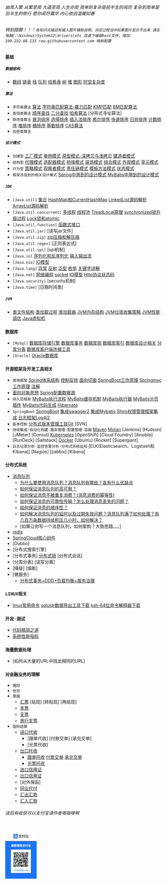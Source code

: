 ###### 由简入繁 从繁至简 大道至简 人生亦简 简单到复杂是前半生的阅历 复杂到简单是后半生的修行 愿你阅尽霜华 内心依旧温暖如春
###### 特别提醒！！！`各知识点描述有插入图片辅助说明，浏览过程当中如果图片显示不出来 请在电脑C:\Windows\System32\drivers\etc 目录下编辑host文件，增加: 199.232.68.133 raw.githubusercontent.com 映射配置`

### `基础`
##### `数据结构` 
- [数组](./doc/数组.md)  [链表](./doc/链表.md)  [栈](./doc/stack.md)  [队列](./doc/queue.md)  [哈希表](./doc/hash.md)  [树](./doc/tree.md)  [堆](./doc/数据结构.md)   [图形](./doc/Graph.md) [时空复杂度](./doc/TimeSpaceComplexity.md) <br>
##### `算法`
- `字符串算法` [算法](./doc/算法.md) [字符串匹配算法-暴力匹配](./doc/排序类算法.md) [KMP匹配](./doc/字符串操作类算法.md)     [BM匹配算法](./doc/查找类算法.md)   <br>
- `查找类算法` [顺序查找](./doc/顺序查找.md)   [二分查找](./doc/二分查找.md)   [哈希算法](./doc/哈希算法.md)   [分布式寻址算法]  <br> 
- `排序类算法` [冒泡排序](./doc/冒泡排序.md)   [选择排序](./doc/选择排序.md)  [插入法排序](./doc/插入法排序.md)  [希尔排序](./doc/希尔排序.md)   [快速排序](./doc/快速排序.md)  [归并排序](./doc/归并排序.md)  [计数排序](./doc/计数排序.md)  [堆排序](./doc/堆排序.md)   [桶排序](./doc/桶排序.md) [基数排序](./doc/基数排序.md) [CAS算法](./doc/cas.md) <br>
- `加密类算法`
##### `设计模式`
- `创建型` [工厂模式](./doc/工厂模式.md)  [单例模式](./doc/单例模式.md)  [原型模式-深拷贝与浅拷贝](./doc/原型模式.md)  [建造者模式](./doc/建造者模式.md)
- `结构型` [代理模式](./doc/抽象工厂模式.md) [适配器模式](./doc/适配器模式.md) [桥接模式](./doc/桥接模式.md)  [装饰模式](./doc/装饰模式.md)  [组合模式](./doc/组合模式.md)  [外观模式](./doc/外观模式.md) [享元模式](./doc/享元模式.md)  <br>
- `行为型` [策略模式](./doc/策略模式.md)   [观察者模式](./doc/观察者模式.md)  [责任链模式](./doc/责任链模式.md)  [模板方法模式](./doc/模板方法模式.md)   [状态模式](./doc/状态模式.md)
- `框架涉及到的相关设计模式`  [Spring中用到的设计模式](./doc/设计模式.md)  [MyBatis中用到的设计模式](./doc/行为型.md) <br>
##### `JDK`
- `[Java.util]` [集合](./doc/Java基础及集合.md)  [HashMap和CurrentHashMap](./doc/创建型.md) [LinkedList源码解析](./doc/LinkedList.md) [ArrayList源码解析](./doc/ArrayList.md)
- `[Java.util.concurrent]` [多线程](./doc/多线程的实现.md)  [线程池](./doc/线程池.md) [TreadLocal原理](./doc/多线程.md) [synchronized锁升级过程](./doc/SpringBoot运行流程.md)     [Lock锁和atomic](./doc/结构型.md)
- `[Java.util.function]` [函数式接口](/doc/HashMap底层实现和原理.md) 
- `[Java.util.jar]` [读写jar文件]
- `[Java.util.zip]` [zip压缩和解压缩](./doc/SpringSet.md)
- `[Java.util.regex]` [正则表达式]
- `[Java.util.spi]` [spi机制]
- `[Java.io]` [序列化和反序列化](./doc/serialize.md) [输入输出流](./doc/IO.md)  
- `[Java.nio]` [IO模型](./doc/IOModel.md)
- `[Java.lang]` [异常](./doc/异常.md)  [反射](./doc/SpringAutware.md) [泛型](./doc/generic.md) [枚举](./doc/enum.md)  [关键字详解](./doc/keywords.md)
- `[Java.net]` [网络编程](./doc/monitor.md) [socket](./doc/socket.md) [IO模型](./doc/多路复用机制.md)  [Http协议状态码](./doc/SpringMVC.md)
- `[Java.security]` [security机制]
- `[Java.time]` [日期时间类]
##### `JVM`
- [类文件结构](./doc/类文件结构.md)   [类加载过程](./doc/类加载过程.md)   [类加载器](./doc/类加载器.md)  [JVM内存结构](./doc/JVM内存结构.md)   [JVM垃圾收集策略](./doc/JVM垃圾收集策略.md)   [JVM性能调优](./doc/JVM性能调优.md)   [Java虚拟机](./doc/jvm.md)
### `数据库`
- `[MySql]` [数据库存储引擎](./doc/存储引擎.md)  [数据库事务](./doc/事务.md)  [数据库锁](./doc/悲观锁和乐观锁.md) [数据库索引](./doc/索引.md)    [数据库设计相关](./doc/SQL语句.md)   [分库分表](./doc/mysql.md)
[数据库客户端连接工具](./doc/client.md)
- `[Oracle]` [Oracle数据库](./doc/oracle.md)
### `开源框架及开发工具相关`
- `常用框架` [Spring体系结构](./doc/SpringPrinciple.md)   [控制反转](./doc/SpringIOC.md)  [面向切面](./doc/SpringAOP.md)    [SpringBoot工作原理](./doc/SpringBoot.md)      [Springmvc工作原理](./doc/SpringMVC体系结构.md)   [注解](./doc/网络.md) 
- [面向对象思想](./doc/Spring.md)   [Spring配置数据源](./doc/SpringCloud介绍.md) 
- `持久层框架`   [MyBaits执行流程](./doc/MyBatis.md)  [MyBaits缓存机制](./doc/IBatis.md) [MyBaits执行器](./doc/executor.md) [MyBaits分页插件](./doc/pagehelper.md)  [MyBaits代码生成](./doc/生成工具.md) [Hibernate](./doc/Hibernate.md)
- `SpringBoot` [SpringBoot](./doc/SpringBoot1.md) [集成swagger2](./doc/集成swagger.md)   [集成Mybatis](./doc/集成Mybatis.md)  [Shiro权限管理框架集成](./doc/Shiro.md)  [日志框架Log4j2](./doc/Log4j2.md) 
- `版本控制` [分布式版本管理工具Git](./doc/git.md) [SVN] 
- `持续集成·自动化构建·服务管理·配置管理·容器` [Maven](./doc/maven.md) [Motan](./doc/Motan.md) [Jenkins] [Hudson] [JMeter] [Consul] [Kubernetes](./doc/Kubernetes.md)  [OpenShift] [Cloud Foundry] [Ansible]  [RunDeck]  [Saltstack] [Docker](./doc/docker.md) [Ubuntu]  [Rocket]  [Supergiant] 
- `日志记录分析·监控告警分析·分布式系统监视` [ELK(Elasticsearch、Logstash和Kibana)] [Nagios]  [zabbix]  [Kibana]
### `分布式系统`
- [消息队列](./doc/消息队列.md)
    - [为什么要使用消息队列？消息队列有哪些？各有什么优缺点](./doc/消息队列.md)
    - [如何保证消息队列的高可用？](./doc/MQ集群.md)
    - [如何保证消息不被重复消费？(消息消费的幂等性)](./doc/消息幂等性.md)
    - [如何保证消息的可靠性传输？怎么处理消息丢失的问题？](./doc/消息丢失.md)
    - [如何保证消息的顺序性？](./doc/消息消费顺序.md)
    - [如何解决消息队列的延时以及过期失效问题？消息队列满了如何处理？有几百万条数据持续积压几小时，如何解决？](./doc/消息过期失效.md)
    - [如果让你写一个消息队列，如何架构？大致思路。。。]
- [redis](./doc/缓存.md)
- [SpringCloud核心组件](./doc/五大核心组件.md)
- [Dubbo]
- [分布式搜索引擎]
- [分布式事务]  [分布式锁](./doc/分布式锁.md)   [分布式会话]
- [分库分表]  [读写分离]
- [降级]  [熔断]
- [微服务]
    - [分布式事务+DDD+负载均衡+服务治理](./doc/MicroService.md)
### `LINUX相关`
- [linux常用命令](./doc/linux.md)  [sqluldr数据导出工具下载](./doc/sqluldr.zip)  [ksh-64位命令解释器下载](./doc/ksh-20120801-37.el6_9.x86_64.rpm)
### `开发·测试`
- [代码精简之道](./doc/simplifiedVersion.md)
- [系统性能指标](./doc/性能测试指标.md)
### `海量数据处理`
- [如何从大量的URL中找出相同的URL]
### `对金融业务的理解`
- `理财`
- `信贷`
- `票据`
    - [汇票](./doc/BillOfExchange.md) [贴现]  [转贴现]  [再贴现]
    - [本票](./doc/PromissoryNotes.md)
    - [支票](./doc/cheque.md)
    - [旅行支票](./doc/TravelerCheque.md)
- `国际结算`
    - [进口代收](./doc/ImportCollection.md)
        - [跟单代收]  [付款交单]  [承兑交单]
        - [光票代收]
    - [出口托收](./doc/ExportCollection.md)
        - [跟单托收](./doc/OutwardCollection.md) [付款交单](./doc/DocumentsAgainstPayment.md) [承兑交单](./doc/DocumentsAgainstAcceptance.md)
        - [光票托收](./doc/CleanCollection.md)
    - [进口信用证](./doc/ImportCredit.md)
    - [出口信用证](./doc/ExportCredit.md)
    - [对外保函]
    - [同业代付](./doc/BankRefinance.md)
    - [汇出汇款](./doc/OutwardRemittance.md)
    - [汇入汇款](./doc/InwardRemittance.md)
###### 读后有收获可以支付宝请作者喝咖啡啊
<br><img src="/img/Alipay.jpg" width = "20%" height = "20%" alt="图片名称" align=center />

